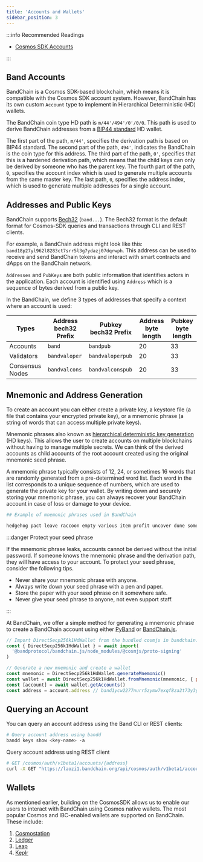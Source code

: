 ```yaml
---
title: 'Accounts and Wallets'
sidebar_position: 3
---
```


:::info Recommended Readings

- [Cosmos SDK Accounts](https://docs.cosmos.network/main/basics/accounts.html)

:::

## Band Accounts

BandChain is a Cosmos SDK-based blockchain, which means it is compatible with the Cosmos SDK account system. However,
BandChain has its own custom `Account` type to implement in Hierarchical Deterministic (HD) wallets.

The BandChain coin type HD path is `m/44'/494'/0'/0/0`. This path is used to derive BandChain addresses from a [BIP44 standard](https://github.com/satoshilabs/slips/blob/master/slip-0044.md) HD wallet.

The first part of the path, `m/44'`, specifies the derivation path is based on BIP44 standard. The second part of the path, `494'`, indicates the BandChain is the coin type for this address. The third part of the path, `0'`, specifies that this is a hardened derivation path, which means that the child keys can only be derived by someone who has the parent key. The fourth part of the path, `0`, specifies the account index which is used to generate multiple accounts from the same master key. The last path, `0`, specifies the address index, which is used to generate multiple addresses for a single account.

## Addresses and Public Keys

BandChain supports [Bech32](https://en.bitcoin.it/wiki/Bech32) (`band...`). The Bech32 format is the default format for Cosmos-SDK queries and transactions through CLI and REST clients.

For example, a BandChain address might look like this: `band18p27yl962l8283ct7srr5l3g7ydazj07dqrwph`. This address can be used to receive and send BandChain tokens and interact with smart contracts and dApps on the BandChain network.

`Addresses` and `PubKeys` are both public information that identifies actors in the application. Each account is identified using `Address` which is a sequence of bytes derived from a public key.

In the BandChain, we define 3 types of addresses that specify a context where an account is used:

| Types           | Address bech32 Prefix | Pubkey bech32 Prefix | Address byte length | Pubkey byte length |
| --------------- | --------------------- | -------------------- | ------------------- | ------------------ |
| Accounts        | `band`                | `bandpub`            | 20                  | 33                 |
| Validators      | `bandvaloper`         | `bandvaloperpub`     | 20                  | 33                 |
| Consensus Nodes | `bandvalcons`         | `bandvalconspub`     | 20                  | 33                 |

## Mnemonic and Address Generation

To create an account you can either create a private key, a keystore file (a file that contains your encrypted private key), or a mnemonic phrase (a string of words that can access multiple private keys).

Mnemonic phrases also known as [hierarchical deterministic key generation](https://github.com/confio/cosmos-hd-key-derivation-spec) (HD keys). This allows the user to create accounts on multiple blockchains without having to manage multiple secrets. We can think of the derived accounts as child accounts of the root account created using the original mnemonic seed phrase.

A mnemonic phrase typically consists of 12, 24, or sometimes 16 words that are randomly generated from a pre-determined word list. Each word in the list corresponds to a unique sequence of numbers, which are used to generate the private key for your wallet. By writing down and securely storing your mnemonic phrase, you can always recover your BandChain account in case of loss or damage to your device.

```python
## Example of mnemonic phrases used in BandChain

hedgehog pact leave raccoon empty various item profit uncover dune someone ball chat repair acquire middle error rally isolate group hair replace buzz survey
```

:::danger Protect your seed phrase

If the mnemonic phrase leaks, accounts cannot be derived without the initial password. If someone knows the mnemonic phrase and the derivation path, they will have access to your account. To protect your seed phrase, consider the following tips.

- Never share your mnemonic phrase with anyone.
- Always write down your seed phrase with a pen and paper.
- Store the paper with your seed phrase on it somewhere safe.
- Never give your seed phrase to anyone, not even support staff.

:::

At BandChain, we offer a simple method for generating a mnemonic phrase to create a BandChain account using either [PyBand](/develop/developer-tools/pyband/wallet#from_mnemonicword-path) or [BandChain.js](/develop/developer-tools/bandchain.js/getting-started).

```js
// Import DirectSecp256k1HdWallet from the bundled cosmjs in bandchain.js
const { DirectSecp256k1HdWallet } = await import(
  '@bandprotocol/bandchain.js/node_modules/@cosmjs/proto-signing'
)

// Generate a new mnemonic and create a wallet
const mnemonic = DirectSecp256k1HdWallet.generateMnemonic()
const wallet = await DirectSecp256k1HdWallet.fromMnemonic(mnemonic, { prefix: 'band' })
const [account] = await wallet.getAccounts()
const address = account.address // band1ycw2277nurr5zymw7exqf8za2t73y3ys5zwf7z
```

## Querying an Account

You can query an account address using the Band CLI or REST clients:

```bash
# Query account address using bandd
bandd keys show <key-name> -a
```

Query account address using REST client

```bash
# GET /cosmos/auth/v1beta1/accounts/{address}
curl -X GET "https://laozi1.bandchain.org/api/cosmos/auth/v1beta1/accounts/band1ycs4g7xu8wmf7n4vwwtfsvhtfm7tekvw683qrf" -H "accept: application/json"
```

## Wallets

As mentioned earlier, building on the CosmosSDK allows us to enable our users to interact with BandChain using Cosmos native wallets. The most popular Cosmos and IBC-enabled wallets are supported on BandChain. These include:

1. [Cosmostation](https://www.cosmostation.io/products/cosmostation_extension)
2. [Ledger](https://www.ledger.com)
3. [Leap](https://www.leapwallet.io/ecosystem/chains/band-protocol)
4. [Keplr](https://www.keplr.app)
